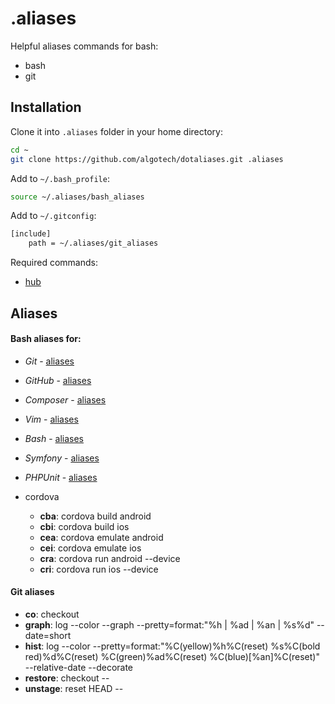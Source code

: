 .aliases
========

Helpful aliases commands for bash:
 - bash
 - git

## Installation

Clone it into `.aliases` folder in your home directory:
```bash
cd ~
git clone https://github.com/algotech/dotaliases.git .aliases
```

Add to `~/.bash_profile`:
```bash
source ~/.aliases/bash_aliases
```

Add to `~/.gitconfig`:
```bash
[include]
    path = ~/.aliases/git_aliases
```

Required commands:
 - [hub](https://hub.github.com)

## Aliases

#### Bash aliases for:
  - *Git* - [aliases](doc/bash/git_aliases.md)
  - *GitHub* - [aliases](doc/bash/github_aliases.md)
  - *Composer* - [aliases](doc/bash/composer_aliases.md)
  - *Vim* - [aliases](doc/bash/vim_aliases.md)
  - *Bash* - [aliases](doc/bash/bash_aliases.md)
  - *Symfony* - [aliases](doc/bash/symfony_aliases.md)
  - *PHPUnit* - [aliases](doc/bash/phpunit_aliases.md)


- cordova
  - **cba**: cordova build android
  - **cbi**: cordova build ios
  - **cea**: cordova emulate android
  - **cei**: cordova emulate ios
  - **cra**: cordova run android --device
  - **cri**: cordova run ios --device

#### Git aliases
  - **co**: checkout
  - **graph**: log --color --graph --pretty=format:\"%h | %ad | %an | %s%d\" --date=short
  - **hist**: log --color --pretty=format:\"%C(yellow)%h%C(reset) %s%C(bold red)%d%C(reset) %C(green)%ad%C(reset) %C(blue)[%an]%C(reset)\" --relative-date --decorate
  - **restore**: checkout --
  - **unstage**: reset HEAD --
